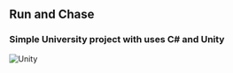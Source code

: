 <h2> Run and Chase </a> 
<img src="https://i.gifer.com/S4Yk.gif" height="16"/></h2>

 <h3>Simple University project with uses C# and Unity </h3>
 
![Unity](https://img.shields.io/badge/unity-%230095D5.svg?style=for-the-badge&logo=unity&logoColor=black)
